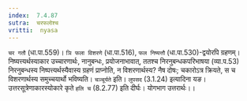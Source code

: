 ```yaml
---
index:  7.4.87
sutra:  चरफलोश्च
vritti:  nyasa
---
```


`चर गतौ` (धा.पा.559)। `ञि फला विशरणे` (धा.पा.516), `फल निष्यत्तौ` (धा.पा.530)-द्वयोरपि ग्रहणम्। निष्यत्त्यर्थस्याकार उच्चारणार्थः, नानुबन्धः, प्रयोजनाभावात्, ततश्च निरनुबन्धकपरिभाषया (व्या.प.53) निरनुबन्धस्य निष्पत्त्यर्थस्यैवास्य ग्रहणं प्राप्नोति, न विशरणार्थस्य? नैष दोषः; चकारोऽत्र क्रियते, स च विशरणार्थस्य समुच्चयार्थो भविष्यति। `चञ्चूर्यते` इति। `लुपसद` (3.1.24) इत्यादिना यङ। उत्तरसूत्रेणाकारस्योकारे कृते `हलि च` (8.2.77) इति दीर्घः। योगभाग उत्तरार्थः।।

